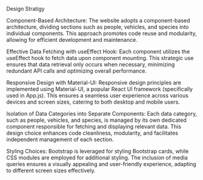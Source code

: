 Design Stratigy

Component-Based Architecture: The website adopts a component-based architecture, dividing sections such as people, vehicles, and species into individual components. This approach promotes code reuse and modularity, allowing for efficient development and maintenance.

Effective Data Fetching with useEffect Hook: Each component utilizes the useEffect hook to fetch data upon component mounting. This strategic use ensures that data retrieval only occurs when necessary, minimizing redundant API calls and optimizing overall performance.

Responsive Design with Material-UI: Responsive design principles are implemented using Material-UI, a popular React UI framework (specifically used in App.js). This ensures a seamless user experience across various devices and screen sizes, catering to both desktop and mobile users.

Isolation of Data Categories into Separate Components: Each data category, such as people, vehicles, and species, is managed by its own dedicated component responsible for fetching and displaying relevant data. This design choice enhances code cleanliness, modularity, and facilitates independent management of each section.

Styling Choices: Bootstrap is leveraged for styling Bootstrap cards, while CSS modules are employed for additional styling. The inclusion of media queries ensures a visually appealing and user-friendly experience, adapting to different screen sizes effectively.